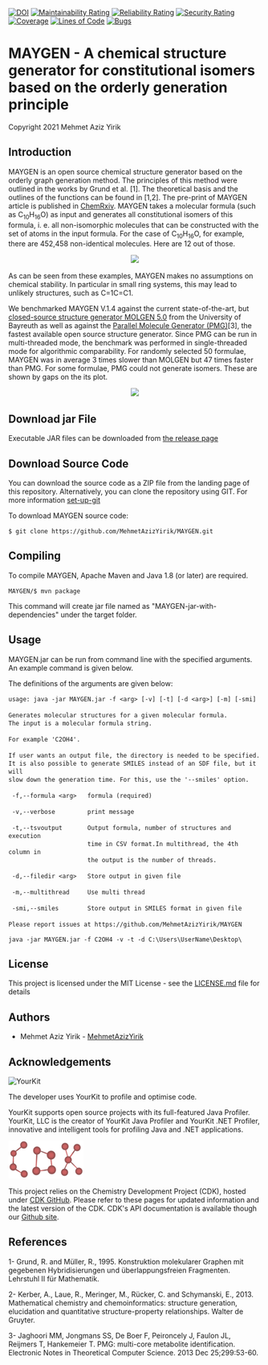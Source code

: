 [![DOI](https://zenodo.org/badge/359922963.svg)](https://zenodo.org/badge/latestdoi/359922963)
[![Maintainability Rating](https://sonarcloud.io/api/project_badges/measure?project=MehmetAzizYirik_MAYGEN&metric=sqale_rating)](https://sonarcloud.io/dashboard?id=MehmetAzizYirik_MAYGEN) 
[![Reliability Rating](https://sonarcloud.io/api/project_badges/measure?project=MehmetAzizYirik_MAYGEN&metric=reliability_rating)](https://sonarcloud.io/dashboard?id=MehmetAzizYirik_MAYGEN) 
[![Security Rating](https://sonarcloud.io/api/project_badges/measure?project=MehmetAzizYirik_MAYGEN&metric=security_rating)](https://sonarcloud.io/dashboard?id=MehmetAzizYirik_MAYGEN) 
[![Coverage](https://sonarcloud.io/api/project_badges/measure?project=MehmetAzizYirik_MAYGEN&metric=coverage)](https://sonarcloud.io/dashboard?id=MehmetAzizYirik_MAYGEN)
[![Lines of Code](https://sonarcloud.io/api/project_badges/measure?project=MehmetAzizYirik_MAYGEN&metric=ncloc)](https://sonarcloud.io/dashboard?id=MehmetAzizYirik_MAYGEN)
[![Bugs](https://sonarcloud.io/api/project_badges/measure?project=MehmetAzizYirik_MAYGEN&metric=bugs)](https://sonarcloud.io/dashboard?id=MehmetAzizYirik_MAYGEN)
# MAYGEN - A chemical structure generator for constitutional isomers based on the orderly generation principle

Copyright 2021 Mehmet Aziz Yirik

## Introduction

MAYGEN is an open source chemical structure generator based on the orderly graph generation method. The principles of this method were outlined in the works by Grund et al. [1]. The theoretical basis and the outlines of the functions can be found in [1,2]. The pre-print of MAYGEN article is published in [ChemRxiv](https://bit.ly/3xwpzO7).
MAYGEN takes a molecular formula (such as C<sub>10</sub>H<sub>16</sub>O) as input and generates all constitutional isomers of this formula, i. e. all non-isomorphic molecules that can be constructed with the set of atoms in the input formula. For the case of C<sub>10</sub>H<sub>16</sub>O, for example, there are 452,458 non-identical molecules. Here are 12 out of those.

<p align="center">
  <img src=/resources/C10H16O.png />
</p>

As can be seen from these examples, MAYGEN makes no assumptions on chemical stability. In particular in small ring systems, this may lead to unlikely structures, such as C=1C=C1. 

We benchmarked MAYGEN V.1.4 against the current state-of-the-art, but [closed-source structure generator MOLGEN 5.0](http://www.molgen.de) from the University of Bayreuth as well as against the [Parallel Molecule Generator (PMG)](https://sourceforge.net/projects/pmgcoordination/)[3], the fastest available open source structure generator. Since PMG can be run in multi-threaded mode, the benchmark was performed in single-threaded mode for algorithmic comparability. For randomly selected 50 formulae, MAYGEN was in average 3 times slower than MOLGEN but 47 times faster than PMG. For some formulae, PMG could not generate isomers. These are shown by gaps on the its plot.

<p align="center">
  <img src=/resources/Benchmarking.png />
</p>

## Download jar File

Executable JAR files can be downloaded from [the release page](https://github.com/MehmetAzizYirik/MAYGEN/releases)

## Download Source Code

You can download the source code as a ZIP file from the landing page of this repository. 
Alternatively, you can clone the repository using GIT. For more information [set-up-git](https://help.github.com/articles/set-up-git/ )

To download MAYGEN source code:

```
$ git clone https://github.com/MehmetAzizYirik/MAYGEN.git
```
## Compiling

To compile MAYGEN, Apache Maven and Java 1.8 (or later) are required.
```
MAYGEN/$ mvn package
```
This command will create jar file named as "MAYGEN-jar-with-dependencies" under the target folder.

## Usage

MAYGEN.jar can be run from command line with the specified arguments. An example command is given below.

The definitions of the arguments are given below:

```
usage: java -jar MAYGEN.jar -f <arg> [-v] [-t] [-d <arg>] [-m] [-smi]

Generates molecular structures for a given molecular formula.
The input is a molecular formula string.

For example 'C2OH4'.

If user wants an output file, the directory is needed to be specified.
It is also possible to generate SMILES instead of an SDF file, but it will
slow down the generation time. For this, use the '--smiles' option.

 -f,--formula <arg>   formula (required)

 -v,--verbose         print message

 -t,--tsvoutput       Output formula, number of structures and execution
                      time in CSV format.In multithread, the 4th column in
                      the output is the number of threads.

 -d,--filedir <arg>   Store output in given file

 -m,--multithread     Use multi thread

 -smi,--smiles        Store output in SMILES format in given file

Please report issues at https://github.com/MehmetAzizYirik/MAYGEN
```

```
java -jar MAYGEN.jar -f C2OH4 -v -t -d C:\Users\UserName\Desktop\
```

## License
This project is licensed under the MIT License - see the [LICENSE.md](https://github.com/MehmetAzizYirik/MAYGEN/blob/master/LICENSE) file for details

## Authors

 - Mehmet Aziz Yirik - [MehmetAzizYirik](https://github.com/MehmetAzizYirik)
 
## Acknowledgements
![YourKit](https://camo.githubusercontent.com/97fa03cac759a772255b93c64ab1c9f76a103681/68747470733a2f2f7777772e796f75726b69742e636f6d2f696d616765732f796b6c6f676f2e706e67)

The developer uses YourKit to profile and optimise code.

YourKit supports open source projects with its full-featured Java Profiler. YourKit, LLC is the creator of YourKit Java Profiler and YourKit .NET Profiler, innovative and intelligent tools for profiling Java and .NET applications.

![cdk](https://github.com/MehmetAzizYirik/HMD/blob/master/cdk.png)

This project relies on the Chemistry Development Project (CDK), hosted under [CDK GitHub](http://cdk.github.io/). Please refer to these pages for updated information and the latest version of the CDK. CDK's API documentation is available though our [Github site](http://cdk.github.io/cdk/).

## References

1- Grund, R. and Müller, R., 1995. Konstruktion molekularer Graphen mit gegebenen Hybridisierungen und überlappungsfreien Fragmenten. Lehrstuhl II für Mathematik.

2- Kerber, A., Laue, R., Meringer, M., Rücker, C. and Schymanski, E., 2013. Mathematical chemistry and chemoinformatics: structure generation, elucidation and quantitative structure-property relationships. Walter de Gruyter.

3- Jaghoori MM, Jongmans SS, De Boer F, Peironcely J, Faulon JL, Reijmers T, Hankemeier T. PMG: multi-core metabolite identification. Electronic Notes in Theoretical Computer Science. 2013 Dec 25;299:53-60.

  
  


